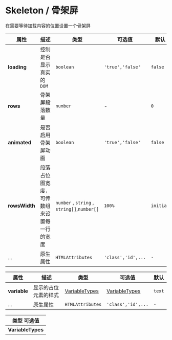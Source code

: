 # Skeleton / 骨架屏

在需要等待加载内容的位置设置一个骨架屏

<fe-code-show
title="默认的"
desc="基础的骨架效果"
name="ex-skeleton-default"
/>

<fe-code-show
title="动画效果"
desc="关闭效果"
name="ex-skeleton-animate"
/>

<fe-code-show
title="Loading 状态"
desc="当 Loading 结束之后，我们往往需要显示真实的 UI，可以通过 loading 的值来控制是否显示真实的 DOM。然后通过插槽来设置当 loading 结束之后需要展示的 UI。"
name="ex-skeleton-loading"
/>

<fe-code-show
title="渲染多条数据"
desc="大多时候, 骨架屏都被用来渲染列表, 当我们需要在从服务器获取数据的时候来渲染一个假的 UI。"
name="ex-skeleton-more"
/>

<fe-attributes>
<fe-attributes-title title="Skeleton Props" />

| 属性          | 描述                                       | 类型                                        | 可选值             | 默认      |
| ------------- | ------------------------------------------ | ------------------------------------------- | ------------------ | --------- |
| **loading**   | 控制是否显示真实的 `DOM`                   | `boolean`                                   | `'true','false'`   | `false`   |
| **rows**      | 骨架屏段落数量                             | `number`                                    | -                  | `0`       |
| **animated**  | 是否启用骨架屏动画                         | `boolean`                                   | `'true','false'`   | `false`   |
| **rowsWidth** | 段落占位图宽度，可传数组来设置每一行的宽度 | `number` , `string` , `string[]`,`number[]` | `100%`             | `initial` |
| ...           | 原生属性                                   | `HTMLAttributes`                            | `'class','id',...` | `-`       |

</fe-attributes>

<fe-attributes>

<fe-attributes-title title="SkeletonItem Props" />

| 属性         | 描述                 | 类型                            | 可选值                          | 默认   |
| ------------ | -------------------- | ------------------------------- | ------------------------------- | ------ |
| **variable** | 显示的占位元素的样式 | [VariableTypes](#variabletypes) | [VariableTypes](#variabletypes) | `text` |
| ...          | 原生属性             | `HTMLAttributes`                | `'class','id',...`              | `-`    |

</fe-attributes>

<fe-attributes>
<fe-attributes-title title="VariableTypes" />

| 类型 可选值       |
| ----------------- |
| **VariableTypes** | `'p', 'text', 'h1', 'h3','rect','circle','image','button','caption'` |

</fe-attributes>
